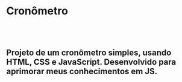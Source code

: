 <h1>Cronômetro</h1>
<br>
<br>
<h2>Projeto de um cronômetro simples, usando HTML, CSS e JavaScript. Desenvolvido para aprimorar meus conhecimentos em JS. </h2>
